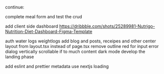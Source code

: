 continue:

complete meal form and test the crud

add client side dashboard
https://dribbble.com/shots/25289981-Nutrigo-Nutrition-Diet-Dashboard-Figma-Template

auth
water logs
weightlogs
add blog and posts, receipes and other
center layout from layout.tsx instead of page.tsx
remove outline red for input error
dialog vertically scrollable if to much content
dark mode
develop the landing phase

add eslint and prettier
metadata
use nextjs loading
